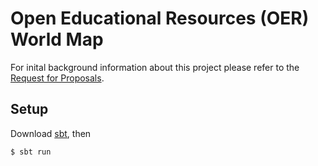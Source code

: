 # Open Educational Resources (OER) World Map

For inital background information about this project please refer to the
[Request for
  Proposals](http://www.hewlett.org/sites/default/files/OER%20mapping%20RFP_Phase%202%20Final%20June%2023%202014.pdf).

## Setup

Download [sbt](http://www.scala-sbt.org/download.html), then

    $ sbt run
